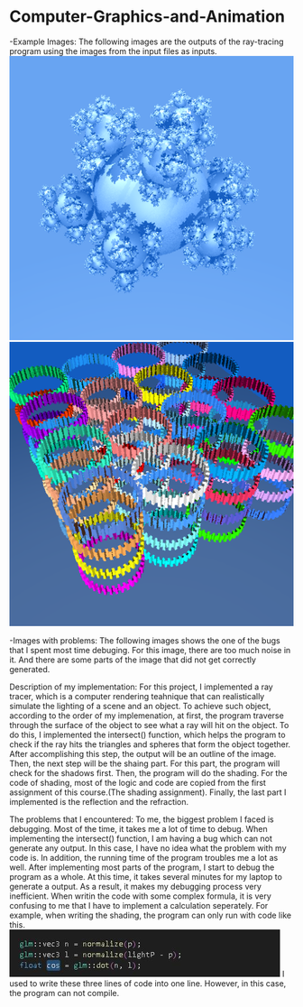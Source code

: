 # Computer-Graphics-and-Animation
-Example Images: The following images are the outputs of the ray-tracing program using the images from the input files as inputs.
![image](https://raw.githubusercontent.com/shipeng0128/Computer-Graphics-and-Animation/main/images/balls.png) ![image](https://raw.githubusercontent.com/shipeng0128/Computer-Graphics-and-Animation/main/images/gears.png)



-Images with problems: The following images shows the one of the bugs that I spent most time debuging.
    For this image, there are too much noise in it. And there are some parts of the image that did not get correctly generated.
  
  

Description of my implementation:
    For this project, I implemented a ray tracer, which is a computer rendering teahnique that can realistically simulate the lighting of a scene and an object.
To achieve such object, according to the order of my implemenation, at first, the program traverse through the surface of the object to see what a ray will hit 
on the object. To do this, I implemented the intersect() function, which helps the program to check if the ray hits the triangles and spheres that form the 
object together. After accomplishing this step, the output will be an outline of the image. Then, the next step will be the shaing part. For this part, the 
program will check for the shadows first. Then, the program will do the shading. For the code of shading, most of the logic and code are copied from the first 
assignment of this course.(The shading assignment). Finally, the last part I implemented is the reflection and the refraction.

The problems that I encountered:
    To me, the biggest problem I faced is debugging. Most of the time, it takes me a lot of time to debug. When implementing the intersect() function,
I am having a bug which can not generate any output. In this case, I have no idea what the problem with my code is. In addition, the running time of the 
program troubles me a lot as well. After implementing most parts of the program, I start to debug the program as a whole. At this time, it takes several minutes
for my laptop to generate a output. As a result, it makes my debugging process very inefficient. 
    When writin the code with some complex formula, it is very confusing to me that I have to implement a calculation seperately. For example, when writing the
shading, the program can only run with code like this.
![image](https://raw.githubusercontent.com/shipeng0128/Computer-Graphics-and-Animation/main/images/code.jpg)
I used to write these three lines of code into one line. However, in this case, the program can not compile.
